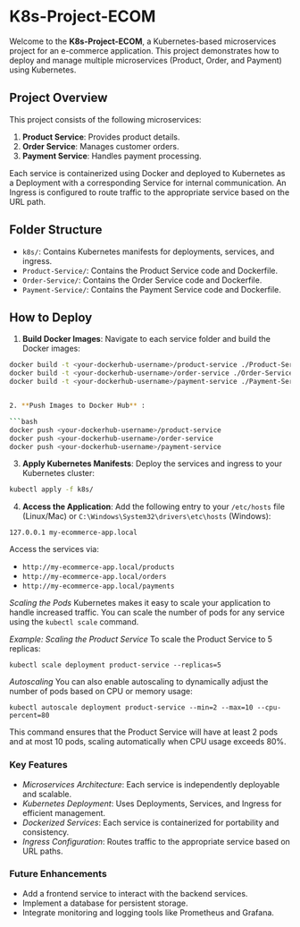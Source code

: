 # K8s-Project-ECOM

Welcome to the **K8s-Project-ECOM**, a Kubernetes-based microservices project for an e-commerce application. This project demonstrates how to deploy and manage multiple microservices (Product, Order, and Payment) using Kubernetes.

## Project Overview

This project consists of the following microservices:

1. **Product Service**: Provides product details.
2. **Order Service**: Manages customer orders.
3. **Payment Service**: Handles payment processing.

Each service is containerized using Docker and deployed to Kubernetes as a Deployment with a corresponding Service for internal communication. An Ingress is configured to route traffic to the appropriate service based on the URL path.

## Folder Structure

- `k8s/`: Contains Kubernetes manifests for deployments, services, and ingress.
- `Product-Service/`: Contains the Product Service code and Dockerfile.
- `Order-Service/`: Contains the Order Service code and Dockerfile.
- `Payment-Service/`: Contains the Payment Service code and Dockerfile.

## How to Deploy

1. **Build Docker Images**:
   Navigate to each service folder and build the Docker images:
```bash
docker build -t <your-dockerhub-username>/product-service ./Product-Service
docker build -t <your-dockerhub-username>/order-service ./Order-Service
docker build -t <your-dockerhub-username>/payment-service ./Payment-Service```


2. **Push Images to Docker Hub** :

```bash 
docker push <your-dockerhub-username>/product-service
docker push <your-dockerhub-username>/order-service
docker push <your-dockerhub-username>/payment-service
```
3. **Apply Kubernetes Manifests**: Deploy the services and ingress to your Kubernetes cluster:

```bash
kubectl apply -f k8s/
```
4. **Access the Application**: Add the following entry to your `/etc/hosts` file (Linux/Mac) or `C:\Windows\System32\drivers\etc\hosts` (Windows):

```
127.0.0.1 my-ecommerce-app.local
```

Access the services via:

- `http://my-ecommerce-app.local/products`
- `http://my-ecommerce-app.local/orders`
- `http://my-ecommerce-app.local/payments`


*Scaling the Pods*
Kubernetes makes it easy to scale your application to handle increased traffic. You can scale the number of pods for any service using the `kubectl scale` command.

*Example: Scaling the Product Service*
To scale the Product Service to 5 replicas:

```kubectl scale deployment product-service --replicas=5```

*Autoscaling*
You can also enable autoscaling to dynamically adjust the number of pods based on CPU or memory usage:

```kubectl autoscale deployment product-service --min=2 --max=10 --cpu-percent=80```

This command ensures that the Product Service will have at least 2 pods and at most 10 pods, scaling automatically when CPU usage exceeds 80%.

### Key Features
- *Microservices Architecture*: Each service is independently deployable and scalable.
- *Kubernetes Deployment*: Uses Deployments, Services, and Ingress for efficient management.
- *Dockerized Services*: Each service is containerized for portability and consistency.
- *Ingress Configuration*: Routes traffic to the appropriate service based on URL paths.

### Future Enhancements
- Add a frontend service to interact with the backend services.
- Implement a database for persistent storage.
- Integrate monitoring and logging tools like Prometheus and Grafana.